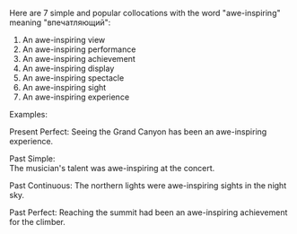   Here are 7 simple and popular collocations with the word "awe-inspiring" meaning "впечатляющий":

1. An awe-inspiring view 
2. An awe-inspiring performance
3. An awe-inspiring achievement
4. An awe-inspiring display
5. An awe-inspiring spectacle 
6. An awe-inspiring sight 
7. An awe-inspiring experience

Examples:

Present Perfect:
Seeing the Grand Canyon has been an awe-inspiring experience.  

Past Simple:  
The musician's talent was awe-inspiring at the concert.

Past Continuous:
The northern lights were awe-inspiring sights in the night sky.

Past Perfect:
Reaching the summit had been an awe-inspiring achievement for the climber.